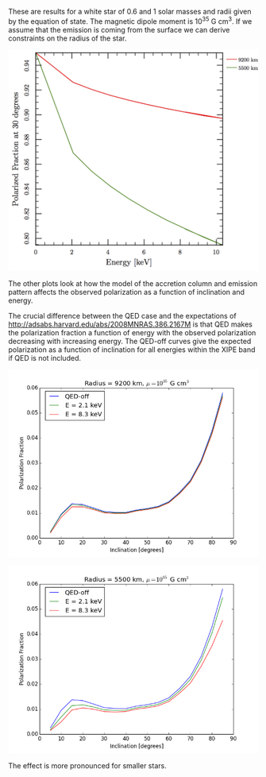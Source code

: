These are results for a white star of 0.6 and 1 solar masses and radii given by the equation of state.  The magnetic dipole moment is 10<sup>35</sup> G cm<sup>3</sup>. If we assume that the emission is coming from the surface we can derive constraints on the radius of the star.

![Polarization as a function of energy](wd_radius_30.png)

The other plots look at how the model of the accretion column and emission pattern affects the observed polarization as a function of inclination and energy.

The crucial difference between the QED case and the expectations of http://adsabs.harvard.edu/abs/2008MNRAS.386.2167M is that QED makes the polarization fraction a function of energy with the observed polarization decreasing with increasing energy.  The QED-off curves give the expected polarization as a function of inclination for all energies within the XIPE band if QED is not included.

![Polarization as a function of inclination R=9200km](wd_61_9.2e+08.png)

![Polarization as a function of inclination R=5500km](wd_61_5.5e+08.png)

The effect is more pronounced for smaller stars.
